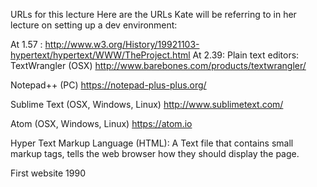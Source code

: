 URLs for this lecture
Here are the URLs Kate will be referring to in her lecture on setting up a dev environment:

At 1.57 : http://www.w3.org/History/19921103-hypertext/hypertext/WWW/TheProject.html
At 2.39: Plain text editors:
TextWrangler (OSX) http://www.barebones.com/products/textwrangler/

Notepad++ (PC) https://notepad-plus-plus.org/

Sublime Text (OSX, Windows, Linux) http://www.sublimetext.com/

Atom (OSX, Windows, Linux) https://atom.io

<!--Notes-->
Hyper Text Markup Language (HTML): A Text file that contains small markup tags, tells the web browser how they should display the page.

First website 1990 

